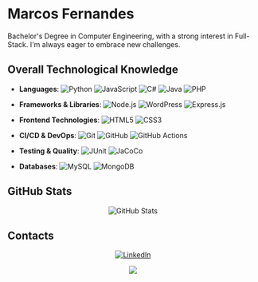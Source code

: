 # Marcos Fernandes 

Bachelor's Degree in Computer Engineering, with a strong interest in Full-Stack. I'm always eager to embrace new challenges.

## Overall Technological Knowledge

- **Languages**: ![Python](https://img.shields.io/badge/Python-3776AB?style=flat&logo=python&logoColor=white) ![JavaScript](https://img.shields.io/badge/JavaScript-F7DF1E?style=flat&logo=javascript&logoColor=black) ![C#](https://img.shields.io/badge/C%23-239120?style=flat) ![Java](https://img.shields.io/badge/Java-ED8B00?style=flat) ![PHP](https://img.shields.io/badge/PHP-777BB4?style=flat&logo=php&logoColor=white)


- **Frameworks & Libraries**: ![Node.js](https://img.shields.io/badge/Node.js-339933?style=flat&logo=node.js&logoColor=white) ![WordPress](https://img.shields.io/badge/WordPress-21759B?style=flat&logo=wordpress&logoColor=white) ![Express.js](https://img.shields.io/badge/Express.js-000000?style=flat)


- **Frontend Technologies**: ![HTML5](https://img.shields.io/badge/HTML5-E34F26?style=flat&logo=html5&logoColor=white) ![CSS3](https://img.shields.io/badge/CSS3-1572B6?style=flat&logo=css3&logoColor=white)


- **CI/CD & DevOps**: ![Git](https://img.shields.io/badge/Git-F05032?style=flat&logo=git&logoColor=white) ![GitHub](https://img.shields.io/badge/GitHub-181717?style=flat&logo=github&logoColor=white) ![GitHub Actions](https://img.shields.io/badge/GitHub%20Actions-2088FF?style=flat&logo=github-actions&logoColor=white)

- **Testing & Quality**: ![JUnit](https://img.shields.io/badge/JUnit-E33332?style=flat&logo=junit5&logoColor=white) ![JaCoCo](https://img.shields.io/badge/Code%20Coverage-JaCoCo-green?style=flat)


- **Databases**: ![MySQL](https://img.shields.io/badge/MySQL-4479A1?style=flat&logo=mysql&logoColor=white) ![MongoDB](https://img.shields.io/badge/MongoDB-4ea94b?style=flat&logo=mongodb&logoColor=white)


## GitHub Stats
<div align="center">
  
![GitHub Stats](https://github-readme-stats.vercel.app/api?username=MarcosAFFernandes&show_icons=true&theme=merko)

</div>

## Contacts
<div align="center">
  
[![LinkedIn](https://img.shields.io/badge/LinkedIn-0077B5?style=for-the-badge&logo=linkedin&logoColor=white)](https://www.linkedin.com/in/marcos-fernandes-334353373) 

![](https://komarev.com/ghpvc/?username=MarcosAFFernandes&style=for-the-badge&abbreviated=true)

</div>
